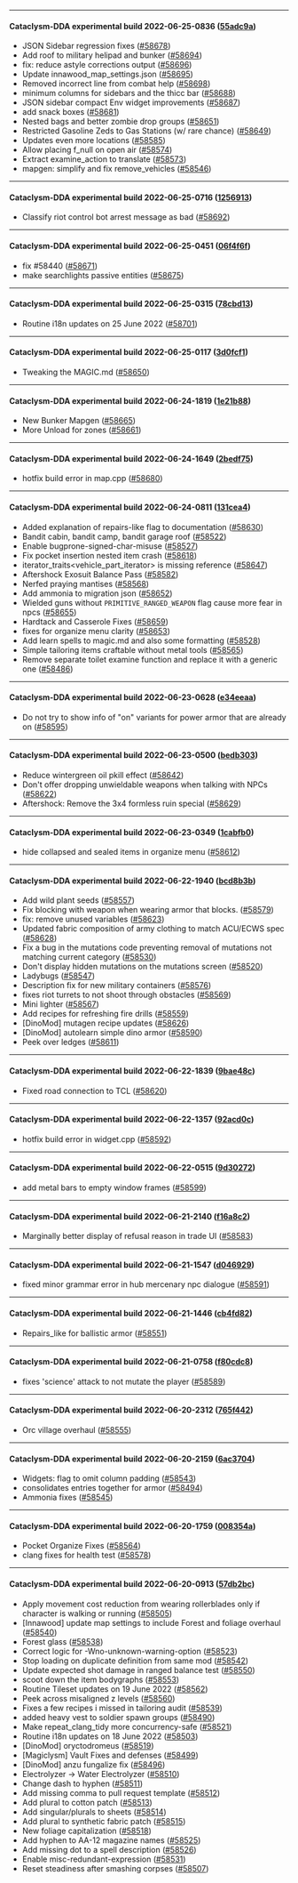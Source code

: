 
---

#### Cataclysm-DDA experimental build 2022-06-25-0836 ([55adc9a](https://github.com/CleverRaven/Cataclysm-DDA/releases/tag/cdda-experimental-2022-06-25-0836))

* JSON Sidebar regression fixes ([#58678](https://github.com/CleverRaven/Cataclysm-DDA/pull/58678))
* Add roof to military helipad and bunker ([#58694](https://github.com/CleverRaven/Cataclysm-DDA/pull/58694))
* fix: reduce astyle corrections output ([#58696](https://github.com/CleverRaven/Cataclysm-DDA/pull/58696))
* Update innawood_map_settings.json ([#58695](https://github.com/CleverRaven/Cataclysm-DDA/pull/58695))
* Removed incorrect line from combat help ([#58698](https://github.com/CleverRaven/Cataclysm-DDA/pull/58698))
* minimum columns for sidebars and the thicc bar ([#58688](https://github.com/CleverRaven/Cataclysm-DDA/pull/58688))
* JSON sidebar compact Env widget improvements ([#58687](https://github.com/CleverRaven/Cataclysm-DDA/pull/58687))
* add snack boxes ([#58681](https://github.com/CleverRaven/Cataclysm-DDA/pull/58681))
* Nested bags and better zombie drop groups ([#58651](https://github.com/CleverRaven/Cataclysm-DDA/pull/58651))
* Restricted Gasoline Zeds to Gas Stations (w/ rare chance) ([#58649](https://github.com/CleverRaven/Cataclysm-DDA/pull/58649))
* Updates even more locations ([#58585](https://github.com/CleverRaven/Cataclysm-DDA/pull/58585))
* Allow placing f_null on open air ([#58574](https://github.com/CleverRaven/Cataclysm-DDA/pull/58574))
* Extract examine_action to translate ([#58573](https://github.com/CleverRaven/Cataclysm-DDA/pull/58573))
* mapgen: simplify and fix remove_vehicles ([#58546](https://github.com/CleverRaven/Cataclysm-DDA/pull/58546))

---

#### Cataclysm-DDA experimental build 2022-06-25-0716 ([1256913](https://github.com/CleverRaven/Cataclysm-DDA/releases/tag/cdda-experimental-2022-06-25-0716))

* Classify riot control bot arrest message as bad ([#58692](https://github.com/CleverRaven/Cataclysm-DDA/pull/58692))

---

#### Cataclysm-DDA experimental build 2022-06-25-0451 ([06f4f6f](https://github.com/CleverRaven/Cataclysm-DDA/releases/tag/cdda-experimental-2022-06-25-0451))

* fix #58440 ([#58671](https://github.com/CleverRaven/Cataclysm-DDA/pull/58671))
* make searchlights passive entities ([#58675](https://github.com/CleverRaven/Cataclysm-DDA/pull/58675))

---

#### Cataclysm-DDA experimental build 2022-06-25-0315 ([78cbd13](https://github.com/CleverRaven/Cataclysm-DDA/releases/tag/cdda-experimental-2022-06-25-0315))

* Routine i18n updates on 25 June 2022 ([#58701](https://github.com/CleverRaven/Cataclysm-DDA/pull/58701))

---

#### Cataclysm-DDA experimental build 2022-06-25-0117 ([3d0fcf1](https://github.com/CleverRaven/Cataclysm-DDA/releases/tag/cdda-experimental-2022-06-25-0117))

* Tweaking the MAGIC.md ([#58650](https://github.com/CleverRaven/Cataclysm-DDA/pull/58650))

---

#### Cataclysm-DDA experimental build 2022-06-24-1819 ([1e21b88](https://github.com/CleverRaven/Cataclysm-DDA/releases/tag/cdda-experimental-2022-06-24-1819))

* New Bunker Mapgen ([#58665](https://github.com/CleverRaven/Cataclysm-DDA/pull/58665))
* More Unload for zones ([#58661](https://github.com/CleverRaven/Cataclysm-DDA/pull/58661))

---

#### Cataclysm-DDA experimental build 2022-06-24-1649 ([2bedf75](https://github.com/CleverRaven/Cataclysm-DDA/releases/tag/cdda-experimental-2022-06-24-1649))

* hotfix build error in map.cpp ([#58680](https://github.com/CleverRaven/Cataclysm-DDA/pull/58680))

---

#### Cataclysm-DDA experimental build 2022-06-24-0811 ([131cea4](https://github.com/CleverRaven/Cataclysm-DDA/releases/tag/cdda-experimental-2022-06-24-0811))

* Added explanation of repairs-like flag to documentation ([#58630](https://github.com/CleverRaven/Cataclysm-DDA/pull/58630))
* Bandit cabin, bandit camp, bandit garage roof ([#58522](https://github.com/CleverRaven/Cataclysm-DDA/pull/58522))
* Enable bugprone-signed-char-misuse ([#58527](https://github.com/CleverRaven/Cataclysm-DDA/pull/58527))
* Fix pocket insertion nested item crash ([#58618](https://github.com/CleverRaven/Cataclysm-DDA/pull/58618))
* iterator_traits<vehicle_part_iterator<T>> is missing reference ([#58647](https://github.com/CleverRaven/Cataclysm-DDA/pull/58647))
* Aftershock Exosuit Balance Pass ([#58582](https://github.com/CleverRaven/Cataclysm-DDA/pull/58582))
* Nerfed praying mantises ([#58568](https://github.com/CleverRaven/Cataclysm-DDA/pull/58568))
* Add ammonia to migration json ([#58652](https://github.com/CleverRaven/Cataclysm-DDA/pull/58652))
* Wielded guns without `PRIMITIVE_RANGED_WEAPON` flag cause more fear in npcs ([#58655](https://github.com/CleverRaven/Cataclysm-DDA/pull/58655))
* Hardtack and Casserole Fixes ([#58659](https://github.com/CleverRaven/Cataclysm-DDA/pull/58659))
* fixes for organize menu clarity ([#58653](https://github.com/CleverRaven/Cataclysm-DDA/pull/58653))
* Add learn spells to magic.md and also some formatting ([#58528](https://github.com/CleverRaven/Cataclysm-DDA/pull/58528))
* Simple tailoring items craftable without metal tools ([#58565](https://github.com/CleverRaven/Cataclysm-DDA/pull/58565))
* Remove separate toilet examine function and replace it with a generic one ([#58486](https://github.com/CleverRaven/Cataclysm-DDA/pull/58486))

---

#### Cataclysm-DDA experimental build 2022-06-23-0628 ([e34eeaa](https://github.com/CleverRaven/Cataclysm-DDA/releases/tag/cdda-experimental-2022-06-23-0628))

* Do not try to show info of "on" variants for power armor that are already on ([#58595](https://github.com/CleverRaven/Cataclysm-DDA/pull/58595))

---

#### Cataclysm-DDA experimental build 2022-06-23-0500 ([bedb303](https://github.com/CleverRaven/Cataclysm-DDA/releases/tag/cdda-experimental-2022-06-23-0500))

* Reduce wintergreen oil pkill effect ([#58642](https://github.com/CleverRaven/Cataclysm-DDA/pull/58642))
* Don't offer dropping unwieldable weapons when talking with NPCs ([#58622](https://github.com/CleverRaven/Cataclysm-DDA/pull/58622))
* Aftershock: Remove the 3x4 formless ruin special ([#58629](https://github.com/CleverRaven/Cataclysm-DDA/pull/58629))

---

#### Cataclysm-DDA experimental build 2022-06-23-0349 ([1cabfb0](https://github.com/CleverRaven/Cataclysm-DDA/releases/tag/cdda-experimental-2022-06-23-0349))

* hide collapsed and sealed items in organize menu ([#58612](https://github.com/CleverRaven/Cataclysm-DDA/pull/58612))

---

#### Cataclysm-DDA experimental build 2022-06-22-1940 ([bcd8b3b](https://github.com/CleverRaven/Cataclysm-DDA/releases/tag/cdda-experimental-2022-06-22-1940))

* Add wild plant seeds ([#58557](https://github.com/CleverRaven/Cataclysm-DDA/pull/58557))
* Fix blocking with weapon when wearing armor that blocks. ([#58579](https://github.com/CleverRaven/Cataclysm-DDA/pull/58579))
* fix: remove unused variables ([#58623](https://github.com/CleverRaven/Cataclysm-DDA/pull/58623))
* Updated fabric composition of army clothing to match ACU/ECWS spec ([#58628](https://github.com/CleverRaven/Cataclysm-DDA/pull/58628))
* Fix a bug in the mutations code preventing removal of mutations not matching current category ([#58530](https://github.com/CleverRaven/Cataclysm-DDA/pull/58530))
* Don't display hidden mutations on the mutations screen ([#58520](https://github.com/CleverRaven/Cataclysm-DDA/pull/58520))
* Ladybugs ([#58547](https://github.com/CleverRaven/Cataclysm-DDA/pull/58547))
* Description fix for new military containers ([#58576](https://github.com/CleverRaven/Cataclysm-DDA/pull/58576))
* fixes riot turrets to not shoot through obstacles ([#58569](https://github.com/CleverRaven/Cataclysm-DDA/pull/58569))
* Mini lighter ([#58567](https://github.com/CleverRaven/Cataclysm-DDA/pull/58567))
* Add recipes for refreshing fire drills ([#58559](https://github.com/CleverRaven/Cataclysm-DDA/pull/58559))
* [DinoMod] mutagen recipe updates ([#58626](https://github.com/CleverRaven/Cataclysm-DDA/pull/58626))
* [DinoMod] autolearn simple dino armor ([#58590](https://github.com/CleverRaven/Cataclysm-DDA/pull/58590))
* Peek over ledges ([#58611](https://github.com/CleverRaven/Cataclysm-DDA/pull/58611))

---

#### Cataclysm-DDA experimental build 2022-06-22-1839 ([9bae48c](https://github.com/CleverRaven/Cataclysm-DDA/releases/tag/cdda-experimental-2022-06-22-1839))

* Fixed road connection to TCL ([#58620](https://github.com/CleverRaven/Cataclysm-DDA/pull/58620))

---

#### Cataclysm-DDA experimental build 2022-06-22-1357 ([92acd0c](https://github.com/CleverRaven/Cataclysm-DDA/releases/tag/cdda-experimental-2022-06-22-1357))

* hotfix build error in widget.cpp  ([#58592](https://github.com/CleverRaven/Cataclysm-DDA/pull/58592))

---

#### Cataclysm-DDA experimental build 2022-06-22-0515 ([9d30272](https://github.com/CleverRaven/Cataclysm-DDA/releases/tag/cdda-experimental-2022-06-22-0515))

* add metal bars to empty window frames ([#58599](https://github.com/CleverRaven/Cataclysm-DDA/pull/58599))

---

#### Cataclysm-DDA experimental build 2022-06-21-2140 ([f16a8c2](https://github.com/CleverRaven/Cataclysm-DDA/releases/tag/cdda-experimental-2022-06-21-2140))

* Marginally better display of refusal reason in trade UI ([#58583](https://github.com/CleverRaven/Cataclysm-DDA/pull/58583))

---

#### Cataclysm-DDA experimental build 2022-06-21-1547 ([d046929](https://github.com/CleverRaven/Cataclysm-DDA/releases/tag/cdda-experimental-2022-06-21-1547))

* fixed minor grammar error in hub mercenary npc dialogue ([#58591](https://github.com/CleverRaven/Cataclysm-DDA/pull/58591))

---

#### Cataclysm-DDA experimental build 2022-06-21-1446 ([cb4fd82](https://github.com/CleverRaven/Cataclysm-DDA/releases/tag/cdda-experimental-2022-06-21-1446))

* Repairs_like for ballistic armor ([#58551](https://github.com/CleverRaven/Cataclysm-DDA/pull/58551))

---

#### Cataclysm-DDA experimental build 2022-06-21-0758 ([f80cdc8](https://github.com/CleverRaven/Cataclysm-DDA/releases/tag/cdda-experimental-2022-06-21-0758))

* fixes 'science' attack to not mutate the player ([#58589](https://github.com/CleverRaven/Cataclysm-DDA/pull/58589))

---

#### Cataclysm-DDA experimental build 2022-06-20-2312 ([765f442](https://github.com/CleverRaven/Cataclysm-DDA/releases/tag/cdda-experimental-2022-06-20-2312))

* Orc village overhaul ([#58555](https://github.com/CleverRaven/Cataclysm-DDA/pull/58555))

---

#### Cataclysm-DDA experimental build 2022-06-20-2159 ([6ac3704](https://github.com/CleverRaven/Cataclysm-DDA/releases/tag/cdda-experimental-2022-06-20-2159))

* Widgets: flag to omit column padding ([#58543](https://github.com/CleverRaven/Cataclysm-DDA/pull/58543))
* consolidates entries together for armor ([#58494](https://github.com/CleverRaven/Cataclysm-DDA/pull/58494))
* Ammonia fixes ([#58545](https://github.com/CleverRaven/Cataclysm-DDA/pull/58545))

---

#### Cataclysm-DDA experimental build 2022-06-20-1759 ([008354a](https://github.com/CleverRaven/Cataclysm-DDA/releases/tag/cdda-experimental-2022-06-20-1759))

* Pocket Organize Fixes ([#58564](https://github.com/CleverRaven/Cataclysm-DDA/pull/58564))
* clang fixes for health test ([#58578](https://github.com/CleverRaven/Cataclysm-DDA/pull/58578))

---

#### Cataclysm-DDA experimental build 2022-06-20-0913 ([57db2bc](https://github.com/CleverRaven/Cataclysm-DDA/releases/tag/cdda-experimental-2022-06-20-0913))

* Apply movement cost reduction from wearing rollerblades only if character is walking or running ([#58505](https://github.com/CleverRaven/Cataclysm-DDA/pull/58505))
* [Innawood] update map settings to include Forest and foliage overhaul ([#58540](https://github.com/CleverRaven/Cataclysm-DDA/pull/58540))
* Forest glass ([#58538](https://github.com/CleverRaven/Cataclysm-DDA/pull/58538))
* Correct logic for -Wno-unknown-warning-option ([#58523](https://github.com/CleverRaven/Cataclysm-DDA/pull/58523))
* Stop loading on duplicate definition from same mod ([#58542](https://github.com/CleverRaven/Cataclysm-DDA/pull/58542))
* Update expected shot damage in ranged balance test ([#58550](https://github.com/CleverRaven/Cataclysm-DDA/pull/58550))
* scoot down the item bodygraphs ([#58553](https://github.com/CleverRaven/Cataclysm-DDA/pull/58553))
* Routine Tileset updates on 19 June 2022 ([#58562](https://github.com/CleverRaven/Cataclysm-DDA/pull/58562))
* Peek across misaligned z levels ([#58560](https://github.com/CleverRaven/Cataclysm-DDA/pull/58560))
* Fixes a few recipes i missed in tailoring audit ([#58539](https://github.com/CleverRaven/Cataclysm-DDA/pull/58539))
* added heavy vest to soldier spawn groups ([#58490](https://github.com/CleverRaven/Cataclysm-DDA/pull/58490))
* Make repeat_clang_tidy more concurrency-safe ([#58521](https://github.com/CleverRaven/Cataclysm-DDA/pull/58521))
* Routine i18n updates on 18 June 2022 ([#58503](https://github.com/CleverRaven/Cataclysm-DDA/pull/58503))
* [DinoMod] oryctodromeus ([#58519](https://github.com/CleverRaven/Cataclysm-DDA/pull/58519))
* [Magiclysm] Vault Fixes and defenses ([#58499](https://github.com/CleverRaven/Cataclysm-DDA/pull/58499))
* [DinoMod] anzu fungalize fix ([#58496](https://github.com/CleverRaven/Cataclysm-DDA/pull/58496))
* Electrolyzer → Water Electrolyzer ([#58510](https://github.com/CleverRaven/Cataclysm-DDA/pull/58510))
* Change dash to hyphen ([#58511](https://github.com/CleverRaven/Cataclysm-DDA/pull/58511))
* Add missing comma to pull request template ([#58512](https://github.com/CleverRaven/Cataclysm-DDA/pull/58512))
* Add plural to cotton patch ([#58513](https://github.com/CleverRaven/Cataclysm-DDA/pull/58513))
* Add singular/plurals to sheets ([#58514](https://github.com/CleverRaven/Cataclysm-DDA/pull/58514))
* Add plural to synthetic fabric patch ([#58515](https://github.com/CleverRaven/Cataclysm-DDA/pull/58515))
* New foliage capitalization ([#58518](https://github.com/CleverRaven/Cataclysm-DDA/pull/58518))
* Add hyphen to AA-12 magazine names ([#58525](https://github.com/CleverRaven/Cataclysm-DDA/pull/58525))
* Add missing dot to a spell description ([#58526](https://github.com/CleverRaven/Cataclysm-DDA/pull/58526))
* Enable misc-redundant-expression ([#58531](https://github.com/CleverRaven/Cataclysm-DDA/pull/58531))
* Reset steadiness after smashing corpses ([#58507](https://github.com/CleverRaven/Cataclysm-DDA/pull/58507))
